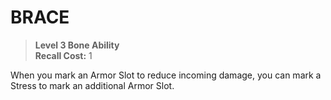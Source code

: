 ﻿---
tags:
  - Ability
  - CharacterOption
name: 'BRACE'
level: 3
domain: 'Bone'
type: 'Ability'
recall: '1'
description: 'When you mark an Armor Slot to reduce incoming damage, you can mark a Stress to mark an additional Armor Slot.'
---
# BRACE

> **Level 3 Bone Ability**  
> **Recall Cost:** 1

When you mark an Armor Slot to reduce incoming damage, you can mark a Stress to mark an additional Armor Slot.
